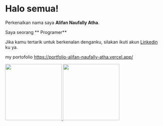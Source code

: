 # Halo semua! 

Perkenalkan nama saya **Alifan Naufally Atha**.<br>

Saya seorang ** Programer** 
<br>

Jika kamu tertarik untuk berkenalan denganku, silakan ikuti akun [Linkedin](https://www.linkedin.com/in/alifan-naufally-atha-422411279/) ku ya.

my portofolio https://portfolio-alifan-naufally-atha.vercel.app/

<p align="left">
<a href="https://github.com/alifannaufallyatha">
  <img height="180em" src="https://github-readme-stats-eight-theta.vercel.app/api?username=alifannaufallyatha&show_icons=true&theme=algolia&include_all_commits=true&count_private=true"/>
  <img height="180em" src="https://github-readme-stats-eight-theta.vercel.app/api/top-langs/?username=alifannaufallyatha&layout=compact&theme=algolia"/>
</a>
</p>
